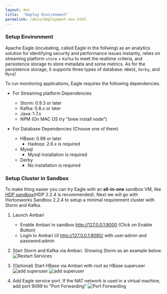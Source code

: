 ```yaml
---
layout: doc
title:  "Deploy Environment"
permalink: /docs/deployment-env.html
---
```


### Setup Environment

Apache Eagle (incubating, called Eagle in the follwing) as an analytics solution for identifying security and performance issues instantly, relies on streaming platform `storm` + `Kafka` to meet the realtime criteria, and persistence storage to store metadata and some metrics. As for the persistence storage, it supports three types of database: `HBASE`, `Derby`, and `Mysql`

To run monitoring applications, Eagle requires the following dependencies.

* For Streaming platform Dependencies

	* Storm: 0.9.3 or later
	* Kafka: 0.8.x or later
	* Java: 1.7.x
	* NPM (On MAC OS try "brew install node") 	

* For Database Dependencies (Choose one of them)

	* HBase: 0.98 or later
		* Hadoop: 2.6.x is required
	* Mysql
		* Mysql installation is required
	* Derby
		* No installation is required 
		
### Setup Cluster in Sandbox
To make thing easier you can try Eagle with an **all-in-one** sandbox VM, like [HDP sandbox](http://hortonworks.com/downloads/#sandbox)(HDP 2.2.4 is recommended). Next we will go with Hortonworks Sandbox 2.2.4 to setup a minimal requirement cluster with Storm and Kafka. 

1. Launch Ambari 
   * Enable Ambari in sandbox http://127.0.0.1:8000 (Click on Enable Button)
   * Login to Ambari UI http://127.0.0.1:8080/ with user:admin and password:admin

2. Start Storm and Kafka via Ambari. Showing Storm as an example below.
![Restart Services](/images/docs/start-storm.png "Services")

3. (Optional) Start HBase via Ambari with root as HBase superuser
![add superuser](/images/docs/hbase-superuser.png)
![add superuser](/images/docs/hbase-superuser2.png)

4. Add Eagle service port. If the NAT network is used in a virtual machine, add port 9099 to "Port Forwarding"
  ![Port Forwarding](/images/docs/eagle-service.png)





